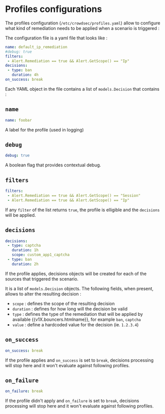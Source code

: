 # Profiles configurations

The profiles configuration (`/etc/crowdsec/profiles.yaml`) allow to configure what kind of remediation needs to be applied when a scenario is triggered :

The configuration file is a yaml file that looks like :

```yaml
name: default_ip_remediation
#debug: true
filters:
 - Alert.Remediation == true && Alert.GetScope() == "Ip"
decisions:
 - type: ban
   duration: 4h
on_success: break
```

Each YAML object in the file contains a list of `models.Decision` that contains :

## `name`

```yaml
name: foobar
```

A label for the profile (used in logging)

## `debug`

```yaml
debug: true
```

A boolean flag that provides contextual debug.

## `filters`

```yaml
filters:
 - Alert.Remediation == true && Alert.GetScope() == "Session"
 - Alert.Remediation == true && Alert.GetScope() == "Ip"
```

If any `filter` of the list returns `true`, the profile is elligible and the `decisions` will be applied.

## `decisions`

```yaml
decisions:
 - type: captcha
   duration: 1h
   scope: custom_app1_captcha
 - type: ban
   duration: 2h
```

If the profile applies, decisions objects will be created for each of the sources that triggered the scenario.

It is a list of `models.Decision` objects. The following fields, when present, allows to alter the resulting decision :

 - `scope` : defines the scope of the resulting decision
 - `duration` : defines for how long will the decision be valid
 - `type` : defines the type of the remediation that will be applied by available {{v1X.bouncers.htmlname}}, for example `ban`, `captcha`
 - `value` : define a hardcoded value for the decision (ie. `1.2.3.4`)

## `on_success`

```yaml
on_success: break
```

If the profile applies and `on_success` is set to `break`, decisions processing will stop here and it won't evaluate against following profiles.

## `on_failure`

```yaml
on_failure: break
```

If the profile didn't apply and `on_failure` is set to `break`, decisions processing will stop here and it won't evaluate against following profiles.

